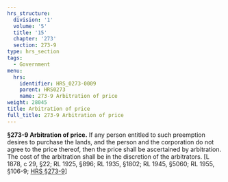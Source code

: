 ```yaml
---
hrs_structure:
  division: '1'
  volume: '5'
  title: '15'
  chapter: '273'
  section: 273-9
type: hrs_section
tags:
  - Government
menu:
  hrs:
    identifier: HRS_0273-0009
    parent: HRS0273
    name: 273-9 Arbitration of price
weight: 28045
title: Arbitration of price
full_title: 273-9 Arbitration of price
---
```

**§273-9 Arbitration of price.** If any person entitled to such preemption desires to purchase the lands, and the person and the corporation do not agree to the price thereof, then the price shall be ascertained by arbitration. The cost of the arbitration shall be in the discretion of the arbitrators. [L 1878, c 29, §22; RL 1925, §896; RL 1935, §1802; RL 1945, §5060; RL 1955, §106-9; [HRS §273-9](/title-15/chapter-273/section-273-9/)]